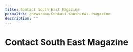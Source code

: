 ```yaml
---
title: Contact South East Magazine
permalink: /newsroom/Contact-South-East-Magazine
description: ""
---
```

Contact South East Magazine
===
